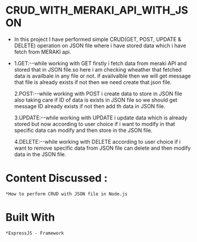 # CRUD_WITH_MERAKI_API_WITH_JSON


*   In this project I have performed simple CRUD(GET, POST, UPDATE & DELETE) operation on JSON file 
    where i have stored data which i have fetch from MERAKI api.


    


 *  1.GET:--while working with GET firstly i fetch data from meraki API and stored that 
    in JSON file.so here i am checking  wheather that fetched data is availbale in any file or not.
    if availvalble then we will get message that file is already exists if not then we need create that json file.


    2.POST:--while working with POST i create data to store in JSON file also taking care if ID of data is exists in JSON file so we should get message ID already exists if not then add th data in JSON file.


    3.UPDATE:--while working with UPDATE i update data which is already stored but now according to user choice if i want to modify in that specific data can modify and then store in the JSON file.

    4.DELETE:--while working with DELETE according to user choice if i want to remove  specific data from JSON file can delete and then modify data  in the JSON file.

# Content Discussed :

    *How to perform CRUD with JSON file in Node.js

 # Built With

    *ExpressJS - Framework
